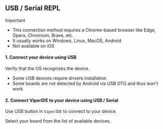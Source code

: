 
## USB / Serial REPL

> [!IMPORTANT]
> - This connection method requires a Chrome-based browser like Edge, Opera, Chromium, Brave, etc.
> - It usually works on Windows, Linux, MacOS, Android
> - Not available on iOS

#### 1. Connect your device using USB

Verify that the OS recognizes the device.

- Some USB devices require drivers installation
- Some boards are not detected by Android via USB OTG and thus won't work

#### 2. Connect ViperIDE to your device using USB / Serial

Use USB button in `ViperIDE` to connect to your device.

Select your board from the list of available devices.

